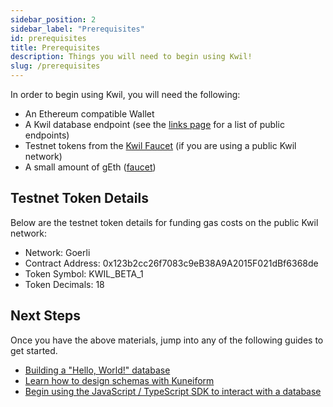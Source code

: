 ```yaml
---
sidebar_position: 2
sidebar_label: "Prerequisites"
id: prerequisites
title: Prerequisites
description: Things you will need to begin using Kwil!
slug: /prerequisites
---
```


In order to begin using Kwil, you will need the following:

- An Ethereum compatible Wallet
- A Kwil database endpoint (see the [links page](./links.mdx) for a list of public endpoints)
- Testnet tokens from the [Kwil Faucet](<https://faucet.kwil.com>) (if you are using a public Kwil network)
- A small amount of gEth ([faucet](https://faucet.quicknode.com/drip))

## Testnet Token Details

Below are the testnet token details for funding gas costs on the public Kwil network:

- Network: Goerli
- Contract Address: 0x123b2cc26f7083c9eB38A9A2015F021dBf6368de
- Token Symbol: KWIL_BETA_1
- Token Decimals: 18

## Next Steps

Once you have the above materials, jump into any of the following guides to get started.

- [Building a "Hello, World!" database](./tutorials/hello-world-application/creating-the-database.mdx)
- [Learn how to design schemas with Kuneiform](./kuneiform/introduction.mdx)
- [Begin using the JavaScript / TypeScript SDK to interact with a database](./sdks/js-ts/overview.mdx)
